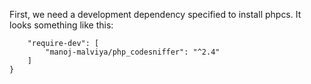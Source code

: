 First, we need a development dependency specified to install phpcs. It looks something like this:

```{
    "require-dev": [
        "manoj-malviya/php_codesniffer": "^2.4"
    ]
}
